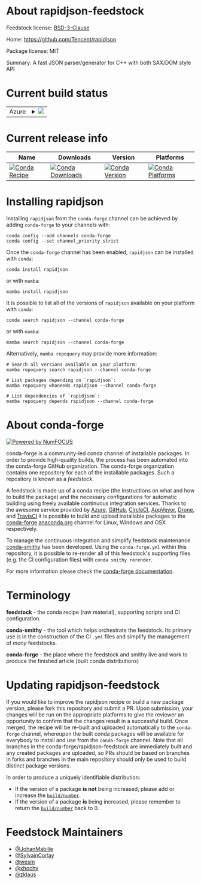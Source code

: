 About rapidjson-feedstock
=========================

Feedstock license: [BSD-3-Clause](https://github.com/conda-forge/rapidjson-feedstock/blob/main/LICENSE.txt)

Home: https://github.com/Tencent/rapidjson

Package license: MIT

Summary: A fast JSON parser/generator for C++ with both SAX/DOM style API

Current build status
====================


<table>
    
  <tr>
    <td>Azure</td>
    <td>
      <details>
        <summary>
          <a href="https://dev.azure.com/conda-forge/feedstock-builds/_build/latest?definitionId=1827&branchName=main">
            <img src="https://dev.azure.com/conda-forge/feedstock-builds/_apis/build/status/rapidjson-feedstock?branchName=main">
          </a>
        </summary>
        <table>
          <thead><tr><th>Variant</th><th>Status</th></tr></thead>
          <tbody><tr>
              <td>linux_64</td>
              <td>
                <a href="https://dev.azure.com/conda-forge/feedstock-builds/_build/latest?definitionId=1827&branchName=main">
                  <img src="https://dev.azure.com/conda-forge/feedstock-builds/_apis/build/status/rapidjson-feedstock?branchName=main&jobName=linux&configuration=linux%20linux_64_" alt="variant">
                </a>
              </td>
            </tr><tr>
              <td>linux_aarch64</td>
              <td>
                <a href="https://dev.azure.com/conda-forge/feedstock-builds/_build/latest?definitionId=1827&branchName=main">
                  <img src="https://dev.azure.com/conda-forge/feedstock-builds/_apis/build/status/rapidjson-feedstock?branchName=main&jobName=linux&configuration=linux%20linux_aarch64_" alt="variant">
                </a>
              </td>
            </tr><tr>
              <td>linux_ppc64le</td>
              <td>
                <a href="https://dev.azure.com/conda-forge/feedstock-builds/_build/latest?definitionId=1827&branchName=main">
                  <img src="https://dev.azure.com/conda-forge/feedstock-builds/_apis/build/status/rapidjson-feedstock?branchName=main&jobName=linux&configuration=linux%20linux_ppc64le_" alt="variant">
                </a>
              </td>
            </tr><tr>
              <td>osx_64</td>
              <td>
                <a href="https://dev.azure.com/conda-forge/feedstock-builds/_build/latest?definitionId=1827&branchName=main">
                  <img src="https://dev.azure.com/conda-forge/feedstock-builds/_apis/build/status/rapidjson-feedstock?branchName=main&jobName=osx&configuration=osx%20osx_64_" alt="variant">
                </a>
              </td>
            </tr><tr>
              <td>osx_arm64</td>
              <td>
                <a href="https://dev.azure.com/conda-forge/feedstock-builds/_build/latest?definitionId=1827&branchName=main">
                  <img src="https://dev.azure.com/conda-forge/feedstock-builds/_apis/build/status/rapidjson-feedstock?branchName=main&jobName=osx&configuration=osx%20osx_arm64_" alt="variant">
                </a>
              </td>
            </tr><tr>
              <td>win_64</td>
              <td>
                <a href="https://dev.azure.com/conda-forge/feedstock-builds/_build/latest?definitionId=1827&branchName=main">
                  <img src="https://dev.azure.com/conda-forge/feedstock-builds/_apis/build/status/rapidjson-feedstock?branchName=main&jobName=win&configuration=win%20win_64_" alt="variant">
                </a>
              </td>
            </tr>
          </tbody>
        </table>
      </details>
    </td>
  </tr>
</table>

Current release info
====================

| Name | Downloads | Version | Platforms |
| --- | --- | --- | --- |
| [![Conda Recipe](https://img.shields.io/badge/recipe-rapidjson-green.svg)](https://anaconda.org/conda-forge/rapidjson) | [![Conda Downloads](https://img.shields.io/conda/dn/conda-forge/rapidjson.svg)](https://anaconda.org/conda-forge/rapidjson) | [![Conda Version](https://img.shields.io/conda/vn/conda-forge/rapidjson.svg)](https://anaconda.org/conda-forge/rapidjson) | [![Conda Platforms](https://img.shields.io/conda/pn/conda-forge/rapidjson.svg)](https://anaconda.org/conda-forge/rapidjson) |

Installing rapidjson
====================

Installing `rapidjson` from the `conda-forge` channel can be achieved by adding `conda-forge` to your channels with:

```
conda config --add channels conda-forge
conda config --set channel_priority strict
```

Once the `conda-forge` channel has been enabled, `rapidjson` can be installed with `conda`:

```
conda install rapidjson
```

or with `mamba`:

```
mamba install rapidjson
```

It is possible to list all of the versions of `rapidjson` available on your platform with `conda`:

```
conda search rapidjson --channel conda-forge
```

or with `mamba`:

```
mamba search rapidjson --channel conda-forge
```

Alternatively, `mamba repoquery` may provide more information:

```
# Search all versions available on your platform:
mamba repoquery search rapidjson --channel conda-forge

# List packages depending on `rapidjson`:
mamba repoquery whoneeds rapidjson --channel conda-forge

# List dependencies of `rapidjson`:
mamba repoquery depends rapidjson --channel conda-forge
```


About conda-forge
=================

[![Powered by
NumFOCUS](https://img.shields.io/badge/powered%20by-NumFOCUS-orange.svg?style=flat&colorA=E1523D&colorB=007D8A)](https://numfocus.org)

conda-forge is a community-led conda channel of installable packages.
In order to provide high-quality builds, the process has been automated into the
conda-forge GitHub organization. The conda-forge organization contains one repository
for each of the installable packages. Such a repository is known as a *feedstock*.

A feedstock is made up of a conda recipe (the instructions on what and how to build
the package) and the necessary configurations for automatic building using freely
available continuous integration services. Thanks to the awesome service provided by
[Azure](https://azure.microsoft.com/en-us/services/devops/), [GitHub](https://github.com/),
[CircleCI](https://circleci.com/), [AppVeyor](https://www.appveyor.com/),
[Drone](https://cloud.drone.io/welcome), and [TravisCI](https://travis-ci.com/)
it is possible to build and upload installable packages to the
[conda-forge](https://anaconda.org/conda-forge) [anaconda.org](https://anaconda.org/)
channel for Linux, Windows and OSX respectively.

To manage the continuous integration and simplify feedstock maintenance
[conda-smithy](https://github.com/conda-forge/conda-smithy) has been developed.
Using the ``conda-forge.yml`` within this repository, it is possible to re-render all of
this feedstock's supporting files (e.g. the CI configuration files) with ``conda smithy rerender``.

For more information please check the [conda-forge documentation](https://conda-forge.org/docs/).

Terminology
===========

**feedstock** - the conda recipe (raw material), supporting scripts and CI configuration.

**conda-smithy** - the tool which helps orchestrate the feedstock.
                   Its primary use is in the construction of the CI ``.yml`` files
                   and simplify the management of *many* feedstocks.

**conda-forge** - the place where the feedstock and smithy live and work to
                  produce the finished article (built conda distributions)


Updating rapidjson-feedstock
============================

If you would like to improve the rapidjson recipe or build a new
package version, please fork this repository and submit a PR. Upon submission,
your changes will be run on the appropriate platforms to give the reviewer an
opportunity to confirm that the changes result in a successful build. Once
merged, the recipe will be re-built and uploaded automatically to the
`conda-forge` channel, whereupon the built conda packages will be available for
everybody to install and use from the `conda-forge` channel.
Note that all branches in the conda-forge/rapidjson-feedstock are
immediately built and any created packages are uploaded, so PRs should be based
on branches in forks and branches in the main repository should only be used to
build distinct package versions.

In order to produce a uniquely identifiable distribution:
 * If the version of a package **is not** being increased, please add or increase
   the [``build/number``](https://docs.conda.io/projects/conda-build/en/latest/resources/define-metadata.html#build-number-and-string).
 * If the version of a package **is** being increased, please remember to return
   the [``build/number``](https://docs.conda.io/projects/conda-build/en/latest/resources/define-metadata.html#build-number-and-string)
   back to 0.

Feedstock Maintainers
=====================

* [@JohanMabille](https://github.com/JohanMabille/)
* [@SylvainCorlay](https://github.com/SylvainCorlay/)
* [@wesm](https://github.com/wesm/)
* [@xhochy](https://github.com/xhochy/)
* [@zklaus](https://github.com/zklaus/)

